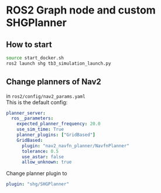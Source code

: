 # ROS2 Graph node and custom SHGPlanner

## How to start

```bash
source start_docker.sh
ros2 launch shg tb3_simulation_launch.py
```

## Change planners of Nav2

in `ros2/config/nav2_params.yaml`  
This is the default config:
```yaml
planner_server:
  ros__parameters:
    expected_planner_frequency: 20.0
    use_sim_time: True
    planner_plugins: ["GridBased"]
    GridBased:
      plugin: "nav2_navfn_planner/NavfnPlanner"
      tolerance: 0.5
      use_astar: false
      allow_unknown: true
```
Change planner plugin to 
```yaml
plugin: "shg/SHGPlanner"
```